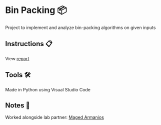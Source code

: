 # Bin Packing 📦
Project to implement and analyze bin-packing algorithms on given inputs

<!-- How to use -->
## Instructions 📋
View [report](report.ipynb)

<!-- Tools -->
## Tools 🛠 ##

Made in Python using Visual Studio Code

<!-- Creds -->
## Notes 📝 ##

Worked alongside lab partner: [Maged Armanios](https://github.com/marmanios)

